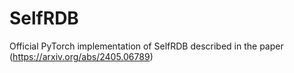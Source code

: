 # SelfRDB
Official PyTorch implementation of SelfRDB described in the paper (https://arxiv.org/abs/2405.06789)
